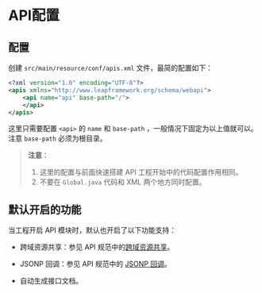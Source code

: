 # API配置

## 配置

创建 `src/main/resource/conf/apis.xml` 文件，最简的配置如下：

```xml
<?xml version="1.0" encoding="UTF-8"?>
<apis xmlns="http://www.leapframework.org/schema/webapi">
    <api name="api" base-path="/">
    </api>
</apis>
```

这里只需要配置 `<api>` 的 `name` 和 `base-path` ，一般情况下固定为以上值就可以。注意 `base-path` 必须为根目录。

> **注意**：
> 1. 这里的配置与前面快速搭建 API 工程开始中的代码配置作用相同。
> 2. 不要在 `Global.java` 代码和 XML 两个地方同时配置。

## 默认开启的功能

当工程开启 API 模块时，默认也开启了以下功能支持：

- 跨域资源共享：参见 API 规范中的[跨域资源共享](/api/spec/cors.md)。

- JSONP 回调：参见 API 规范中的 [JSONP 回调](/api/spec/jsonp.md)。

- 自动生成接口文档。